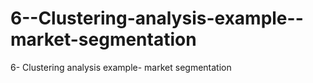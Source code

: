 # 6--Clustering-analysis-example--market-segmentation
6- Clustering analysis example- market segmentation
